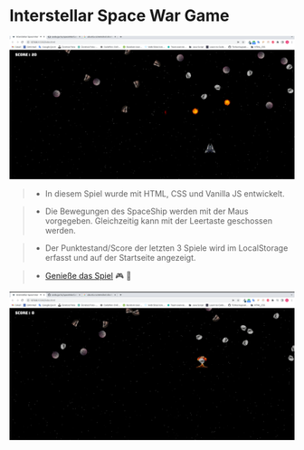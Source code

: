 # Interstellar Space War Game

![reference image](/images/readme1.png)

> - In diesem Spiel wurde mit HTML, CSS und Vanilla JS entwickelt.

> - Die Bewegungen des SpaceShip werden mit der Maus vorgegeben. Gleichzeitig kann mit der Leertaste geschossen werden.

> - Der Punktestand/Score der letzten 3 Spiele wird im LocalStorage erfasst und auf der Startseite angezeigt.

> - [Genieße das Spiel](interstellar-space-war.netlify.app) :video_game: :ghost:

![reference image](/images/readme2.png)
